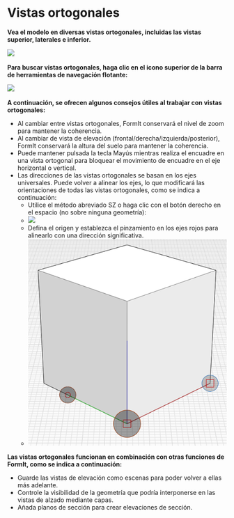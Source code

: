 # Vistas ortogonales

**Vea el modelo en diversas vistas ortogonales, incluidas las vistas superior, laterales e inferior.**

![](../.gitbook/assets/infotainment\_2016\_product\_02.png)

**Para buscar vistas ortogonales, haga clic en el icono superior de la barra de herramientas de navegación flotante:**

![](<../.gitbook/assets/floating-nav\_flyout (1) (1).PNG>)

**A continuación, se ofrecen algunos consejos útiles al trabajar con vistas ortogonales:**

* Al cambiar entre vistas ortogonales, FormIt conservará el nivel de zoom para mantener la coherencia.
* Al cambiar de vista de elevación (frontal/derecha/izquierda/posterior), FormIt conservará la altura del suelo para mantener la coherencia.
* Puede mantener pulsada la tecla Mayús mientras realiza el encuadre en una vista ortogonal para bloquear el movimiento de encuadre en el eje horizontal o vertical.
* Las direcciones de las vistas ortogonales se basan en los ejes universales. Puede volver a alinear los ejes, lo que modificará las orientaciones de todas las vistas ortogonales, como se indica a continuación:
   * Utilice el método abreviado SZ o haga clic con el botón derecho en el espacio (no sobre ninguna geometría):
   * ![](../.gitbook/assets/set-axes\_context.PNG)
   * Defina el origen y establezca el pinzamiento en los ejes rojos para alinearlo con una dirección significativa.
   * ![](../.gitbook/assets/set-axes.PNG)

**Las vistas ortogonales funcionan en combinación con otras funciones de FormIt, como se indica a continuación:**

* Guarde las vistas de elevación como escenas para poder volver a ellas más adelante.
* Controle la visibilidad de la geometría que podría interponerse en las vistas de alzado mediante capas.
* Añada planos de sección para crear elevaciones de sección.
